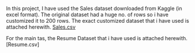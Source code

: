 In this project, I have used the Sales dataset downloaded from Kaggle (in excel format).
The original dataset had a huge no. of rows so i have customized it to 200 rows.
The exact customized dataset that i have used is attached herewith.
[Sales.csv](https://github.com/user-attachments/files/22166647/Sales.csv)

For the main tas, the Resume Dataset that i have used is attached herewith. [Resume.csv]



